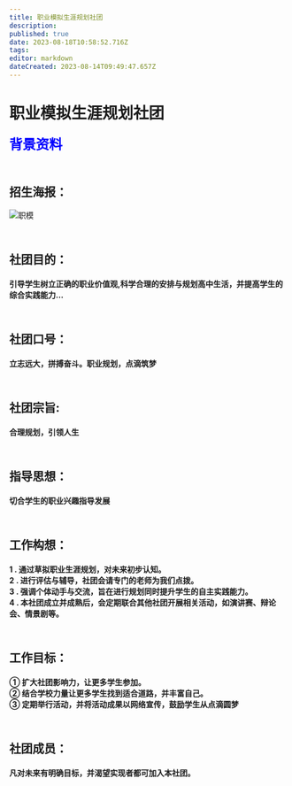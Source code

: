 ```yaml
---
title: 职业模拟生涯规划社团
description: 
published: true
date: 2023-08-18T10:58:52.716Z
tags: 
editor: markdown
dateCreated: 2023-08-14T09:49:47.657Z
---
```


# 职业模拟生涯规划社团
<font size=5 color=blue>**背景资料**</font>
## <br>招生海报：
![职模](https://s1.imagehub.cc/images/2023/08/18/94a0a6f645c12464288834b51538fbe7.jpeg)
## <br>社团目的：
#### 引导学生树立正确的职业价值观,科学合理的安排与规划高中生活，并提高学生的综合实践能力...

## <br>社团口号：
#### 立志远大，拼搏奋斗。职业规划，点滴筑梦

## <br>社团宗旨:
#### 合理规划，引领人生

## <br>指导思想：
#### 切合学生的职业兴趣指导发展

## <br>工作构想：
#### 1 . 通过草拟职业生涯规划，对未来初步认知。<br>2 . 进行评估与辅导，社团会请专门的老师为我们点拨。<br>3 . 强调个体动手与交流，旨在进行规划同时提升学生的自主实践能力。<br>4 . 本社团成立并成熟后，会定期联合其他社团开展相关活动，如演讲赛、辩论会、情景剧等。
## <br>工作目标：
#### ① 扩大社团影响力，让更多学生参加。<br>② 结合学校力量让更多学生找到适合道路，并丰富自己。<br>③ 定期举行活动，并将活动成果以网络宣传，鼓励学生从点滴圆梦

## <br>社团成员：
#### 凡对未来有明确目标，并渴望实现者都可加入本社团。
